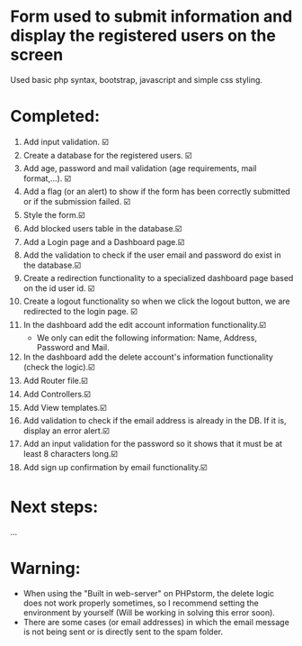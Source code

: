 # Form used to submit information and display the registered users on the screen
Used basic php syntax, bootstrap, javascript and simple css styling.

# Completed:
1. Add input validation. ☑️
2. Create a database for the registered users. ☑️
3. Add age, password and mail validation (age requirements, mail format,...). ☑️
4. Add a flag (or an alert) to show if the form has been correctly submitted or if the submission failed. ☑️
5. Style the form.☑️
6. Add blocked users table in the database.☑️
7. Add a Login page and a Dashboard page.☑️
8. Add the validation to check if the user email and password do exist in the database.☑️ 
9. Create a redirection functionality to a specialized dashboard page based on the id user id. ☑️
10. Create a logout functionality so when we click the logout button, we are redirected to the login page. ☑️
11. In the dashboard add the edit account information functionality.☑️
    * We only can edit the following information: Name, Address, Password and Mail. 
12. In the dashboard add the delete account's information functionality (check the logic).☑️
13. Add Router file.☑️
14. Add Controllers.☑️
15. Add View templates.☑️
16. Add validation to check if the email address is already in the DB. If it is, display an error alert.☑️
17. Add an input validation for the password so it shows that it must be at least 8 characters long.☑️
18. Add sign up confirmation by email functionality.☑️
# Next steps:
...

# Warning:
* When using the "Built in web-server" on PHPstorm, the delete logic does not work properly sometimes, so I recommend 
  setting the environment by yourself (Will be working in solving this error soon).
* There are some cases (or email addresses) in which the email message is not being sent or is directly sent to the spam folder.

